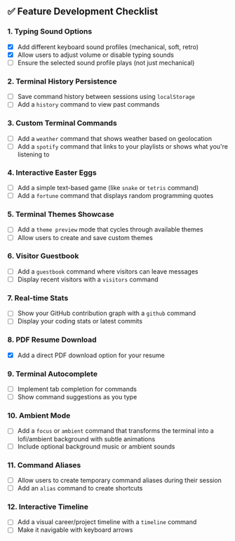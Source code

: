 ## ✅ Feature Development Checklist

### 1. Typing Sound Options
- [x] Add different keyboard sound profiles (mechanical, soft, retro)
- [x] Allow users to adjust volume or disable typing sounds
- [ ] Ensure the selected sound profile plays (not just mechanical)

### 2. Terminal History Persistence
- [ ] Save command history between sessions using `localStorage`
- [ ] Add a `history` command to view past commands

### 3. Custom Terminal Commands
- [ ] Add a `weather` command that shows weather based on geolocation
- [ ] Add a `spotify` command that links to your playlists or shows what you're listening to

### 4. Interactive Easter Eggs
- [ ] Add a simple text-based game (like `snake` or `tetris` command)
- [ ] Add a `fortune` command that displays random programming quotes

### 5. Terminal Themes Showcase
- [ ] Add a `theme preview` mode that cycles through available themes
- [ ] Allow users to create and save custom themes

### 6. Visitor Guestbook
- [ ] Add a `guestbook` command where visitors can leave messages
- [ ] Display recent visitors with a `visitors` command

### 7. Real-time Stats
- [ ] Show your GitHub contribution graph with a `github` command
- [ ] Display your coding stats or latest commits

### 8. PDF Resume Download
- [x] Add a direct PDF download option for your resume

### 9. Terminal Autocomplete
- [ ] Implement tab completion for commands
- [ ] Show command suggestions as you type

### 10. Ambient Mode
- [ ] Add a `focus` or `ambient` command that transforms the terminal into a lofi/ambient background with subtle animations
- [ ] Include optional background music or ambient sounds

### 11. Command Aliases
- [ ] Allow users to create temporary command aliases during their session
- [ ] Add an `alias` command to create shortcuts

### 12. Interactive Timeline
- [ ] Add a visual career/project timeline with a `timeline` command
- [ ] Make it navigable with keyboard arrows
